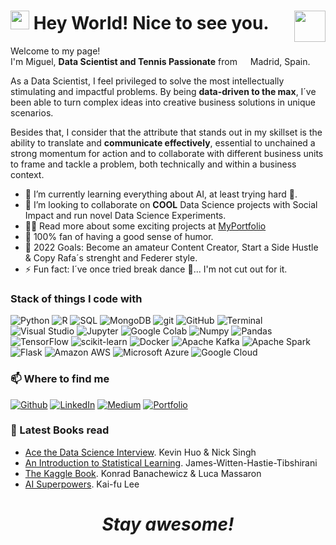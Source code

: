 <h1><img src="https://emojis.slackmojis.com/emojis/images/1531849430/4246/blob-sunglasses.gif?1531849430" width="30"/> Hey World! Nice to see you. <img src="https://images.squarespace-cdn.com/content/v1/6007f6de1485f7235b545c0e/1611612672938-K8DMVQSNXA6P4YFXORB7/Tennis.gif?format=1500w" width="50" align= "right"></h1>

<p>Welcome to my page! </br> I'm Miguel, <b>Data Scientist and Tennis Passionate</b> from <img src="https://cdn-icons-png.flaticon.com/512/197/197593.png" width="13"/> Madrid, Spain. </p>

As a Data Scientist, I feel privileged to solve the most intellectually stimulating and impactful problems. By being **data-driven to the max**, I´ve been able to turn complex ideas into creative business solutions in unique scenarios. 

Besides that, I consider that the attribute that stands out in my skillset is the ability to translate and **communicate effectively**, essential to unchained a strong momentum for action and to collaborate with different business units to frame and tackle a problem, both technically and within a business context.

- 🌱 I’m currently learning everything about AI, at least trying hard 🤣.
- 👯 I’m looking to collaborate on **COOL** Data Science projects with Social Impact and run novel Data Science Experiments.
- 👨‍💻 Read more about some exciting projects at [MyPortfolio](https://miguelfrutos.github.io/)
- 🌚 100% fan of having a good sense of humor.
- 🥅 2022 Goals: Become an amateur Content Creator, Start a Side Hustle & Copy Rafa´s strenght and Federer style.
- ⚡ Fun fact: I´ve once tried break dance 💃... I'm not cut out for it.

<h3> Stack of things I code with</h3><p>
  <img alt="Python" src="https://img.shields.io/badge/-Python-3776AB?style=flat-square&logo=python&logoColor=white" />
  <img alt="R" src="https://img.shields.io/badge/-R-276DC3?style=flat-square&logo=R&logoColor=white" />
  <img alt="SQL" src="https://img.shields.io/badge/-SQL-4169E1?style=flat-square&logo=PostgreSQL&logoColor=white" />
  <img alt="MongoDB" src="https://img.shields.io/badge/-MongoDB-13aa52?style=flat-square&logo=mongodb&logoColor=white" />
  <img alt="git" src="https://img.shields.io/badge/-Git-F05032?style=flat-square&logo=git&logoColor=white" />
  <img alt="GitHub" src="https://img.shields.io/badge/-GitHub-181717?style=flat-square&logo=GitHub&logoColor=white" />
  <img alt="Terminal" src="https://img.shields.io/badge/-Terminal-4D4D4D?style=flat-square&logo=Windows Terminal&logoColor=white" />
  <img alt="Visual Studio" src="https://img.shields.io/badge/-VS Code-007ACC?style=flat-square&logo=Visual Studio Code&logoColor=white" />
  <img alt="Jupyter" src="https://img.shields.io/badge/-Jupyter-F37626?style=flat-square&logo=Jupyter&logoColor=white" />
  <img alt="Google Colab" src="https://img.shields.io/badge/-Google Colab-F9AB00?style=flat-square&logo=Google Colab&logoColor=white" />
  <img alt="Numpy" src="https://img.shields.io/badge/-NumPy-013243?style=flat-square&logo=Numpy&logoColor=white" />
  <img alt="Pandas" src="https://img.shields.io/badge/-pandas-150458?style=flat-square&logo=pandas&logoColor=white" /> 
  <img alt="TensorFlow" src="https://img.shields.io/badge/-TensorFlow-FF6F00?style=flat-square&logo=TensorFlow&logoColor=white" />
  <img alt="scikit-learn" src="https://img.shields.io/badge/-scikit_learn-F7931E?style=flat-square&logo=scikit-learn&logoColor=white" />  
  <img alt="Docker" src="https://img.shields.io/badge/-Docker-46a2f1?style=flat-square&logo=docker&logoColor=white" />
  <img alt="Apache Kafka" src="https://img.shields.io/badge/-ApacheKafka-231F20?style=flat-square&logo=Apache Kafka&logoColor=white" />
  <img alt="Apache Spark" src="https://img.shields.io/badge/-ApacheSpark-E25A1C?style=flat-square&logo=Apache Spark&logoColor=white" />
  <img alt="Flask" src="https://img.shields.io/badge/-Flask-000000?style=flat-square&logo=Flask&logoColor=white" />
  <img alt="Amazon AWS" src="https://img.shields.io/badge/-Amazon AWS-FF9900?style=flat-square&logo=Amazon AWS&logoColor=white" />
  <img alt="Microsoft Azure" src="https://img.shields.io/badge/-Microsoft Azure-0078D4?style=flat-square&logo=Microsoft Azure&logoColor=white" />
  <img alt="Google Cloud" src="https://img.shields.io/badge/-Google Cloud-4285F4?style=flat-square&logo=Google Cloud&logoColor=white" />

</p>

<h3>📫 Where to find me</h3>
<p>
<a href="https://github.com/miguelfrutos" target="_blank"><img alt="Github" src="https://img.shields.io/badge/GitHub-%2312100E.svg?&style=for-the-badge&logo=Github&logoColor=white" /></a> 
<a href="https://www.linkedin.com/in/miguelfrutos/" target="_blank"><img alt="LinkedIn" src="https://img.shields.io/badge/linkedin-%230077B5.svg?&style=for-the-badge&logo=linkedin&logoColor=white" /></a> 
<a href="https://medium.com/@miguel.frutos" target="_blank"><img alt="Medium" src="https://img.shields.io/badge/medium-%2312100E.svg?&style=for-the-badge&logo=medium&logoColor=white" /></a>
<a href="https://miguelfrutos.github.io/portfolio/" target="_blank"><img alt="Portfolio" src="https://img.shields.io/badge/Portfolio-F50057?&style=for-the-badge&logo=ProtonDB&logoColor=white" /></a>
</p>

### 📕 Latest Books read
- [Ace the Data Science Interview](https://amzn.to/3nDfUBQ). Kevin Huo & Nick Singh
- [An Introduction to Statistical Learning](https://amzn.to/3nDfUBQ). James-Witten-Hastie-Tibshirani
- [The Kaggle Book](https://amzn.to/3nDfUBQ). Konrad Banachewicz & Luca Massaron
- [AI Superpowers](https://amzn.to/3a7LGDW). Kai-fu Lee

<h1 align='center'><i>Stay awesome!</i></h1>
